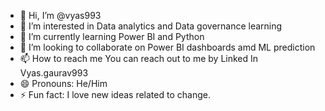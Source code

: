 - 👋 Hi, I’m @vyas993
- 👀 I’m interested in Data analytics and Data governance learning
- 🌱 I’m currently learning Power BI and Python
- 💞️ I’m looking to collaborate on Power BI dashboards amd ML prediction 
- 📫 How to reach me You can reach out to me by Linked In Vyas.gaurav993
- 😄 Pronouns: He/Him
- ⚡ Fun fact: I love new ideas related to change.

<!---
vyas993/vyas993 is a ✨ special ✨ repository because its `README.md` (this file) appears on your GitHub profile.
You can click the Preview link to take a look at your changes.
--->
